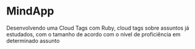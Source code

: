 # MindApp
Desenvolvendo uma Cloud Tags com Ruby, cloud tags sobre assuntos já estudados, com o tamanho de acordo com o nível de proficiência em determinado assunto 
